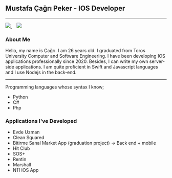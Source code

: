 

<h2>Mustafa Çağrı Peker - IOS Developer</h2>

<hr>
<a style='margin-right : 15px;' target="_blank" href = 'https://www.linkedin.com/in/mustafa-%C3%A7a%C4%9Fr%C4%B1-peker-2491271a8/'> <img src="https://img.shields.io/badge/LinkedIn-0077B5?style=for-the-badge&logo=linkedin&logoColor=white" />
 </a><a target="_blank" href = 'https://www.instagram.com/mcagripekerr/'> <img src="https://img.shields.io/badge/Instagram-E4405F?style=for-the-badge&logo=instagram&logoColor=white" />
 </a>
 
 ### About Me
 
 Hello, my name is Çağrı. I am 26 years old. I graduated from Toros University Computer and Software Engineering. I have been developing IOS applications professionally since 2020. Besides, I can write my own server-side applications. I am quite proficient in Swift and Javascript languages and I use Nodejs in the back-end.
 
 <hr>
 Programming languages whose syntax I know;
 <ul>
 <li>Python</li>
 <li>C#</li>
 <li>Php</li>
 </ul>
 
 <h3> Applications I've Developed </h3>
 <ul>
 <li>Evde Uzman</li>
 <li>Clean Squared</li>
 <li>Bitirme Sanal Market App (graduation project) -> Back end + mobile</li>
 <li>Hit Club</li>
 <li>SOS+</li>
 <li>Rentin</li>
 <li>Marshall</li>
 <li>N11 IOS App</li>
 </ul>
 
